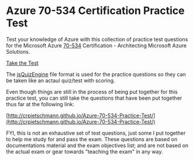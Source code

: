 # Azure 70-534 Certification Practice Test

Test your knowledge of Azure with this collection of practice test questions for the Microsoft Azure [70-534](https://www.microsoft.com/learning/en-us/exam-70-534.aspx) Certification - Architecting Microsoft Azure Solutions.

[Take the Test](http://crpietschmann.github.io/Azure-70-534-Practice-Test/)

The [jsQuizEngine](https://github.com/crpietschmann/jsQuizEngine) file format is used for the practice questions so they can be taken like an actaul quiz/test with scoring.

Even though things are still in the process of being put together for this practice test, you can still take the questions that have been put together thus far at the following link:

[http://crpietschmann.github.io/Azure-70-534-Practice-Test/](http://crpietschmann.github.io/Azure-70-534-Practice-Test/)

FYI, this is not an exhaustive set of test questions, just some I put together to help me study for and pass the exam. These questions are based on documentations material and the exam objectives list; and are not based on the actual exam or gear towards "teaching the exam" in any way.